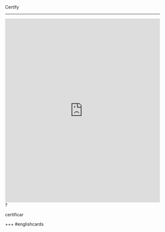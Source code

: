 Certify
___
<iframe src="https://youglish.com/pronounce/Certify/english" style="width:100%; height:600px;" frameborder="0"></iframe>
?

certificar
<!--SR:!2025-04-17,15,290-->
+++
#englishcards